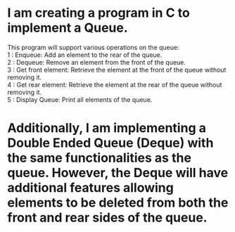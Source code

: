 # I am creating a program in C to implement a Queue.<br>
This program will support various operations on the queue:<br>
1 : Enqueue: Add an element to the rear of the queue.<br>
2 : Dequeue: Remove an element from the front of the queue.<br>
3 : Get front element: Retrieve the element at the front of the queue without removing it.<br>
4 : Get rear element: Retrieve the element at the rear of the queue without removing it.<br>
5 : Display Queue: Print all elements of the queue.<br>
# Additionally, I am implementing a Double Ended Queue (Deque) with the same functionalities as the queue. However, the Deque will have additional features allowing elements to be deleted from both the front and rear sides of the queue.
